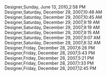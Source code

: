﻿Designer,Sunday, June 13, 2010,2:58 PM  Designer,Saturday, December 29, 2007,10:48 AM  Designer,Saturday, December 29, 2007,10:45 AM  Designer,Saturday, December 29, 2007,9:19 AM  Designer,Saturday, December 29, 2007,9:19 AM  Designer,Saturday, December 29, 2007,9:15 AM  Designer,Saturday, December 29, 2007,9:07 AM  Designer,Saturday, December 29, 2007,8:32 AM  Designer,Friday, December 28, 2007,6:26 PM  Designer,Friday, December 28, 2007,5:43 PM  Designer,Friday, December 28, 2007,5:21 PM  Designer,Friday, December 28, 2007,1:33 PM  Designer,Friday, December 28, 2007,12:45 PM